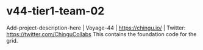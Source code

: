 # v44-tier1-team-02
Add-project-description-here | Voyage-44 | https://chingu.io/ | Twitter: https://twitter.com/ChinguCollabs
This contains the foundation code for the grid.
